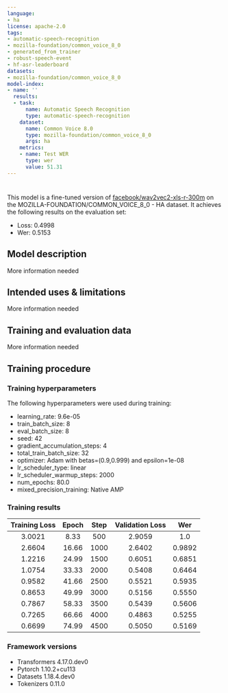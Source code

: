 ```yaml
---
language:
- ha
license: apache-2.0
tags:
- automatic-speech-recognition
- mozilla-foundation/common_voice_8_0
- generated_from_trainer
- robust-speech-event
- hf-asr-leaderboard
datasets:
- mozilla-foundation/common_voice_8_0
model-index:
- name: ''
  results:
  - task:
      name: Automatic Speech Recognition
      type: automatic-speech-recognition
    dataset:
      name: Common Voice 8.0
      type: mozilla-foundation/common_voice_8_0
      args: ha
    metrics:
    - name: Test WER
      type: wer
      value: 51.31
---
```


<!-- This model card has been generated automatically according to the information the Trainer had access to. You
should probably proofread and complete it, then remove this comment. -->

# 

This model is a fine-tuned version of [facebook/wav2vec2-xls-r-300m](https://huggingface.co/facebook/wav2vec2-xls-r-300m) on the MOZILLA-FOUNDATION/COMMON_VOICE_8_0 - HA dataset.
It achieves the following results on the evaluation set:
- Loss: 0.4998
- Wer: 0.5153

## Model description

More information needed

## Intended uses & limitations

More information needed

## Training and evaluation data

More information needed

## Training procedure

### Training hyperparameters

The following hyperparameters were used during training:
- learning_rate: 9.6e-05
- train_batch_size: 8
- eval_batch_size: 8
- seed: 42
- gradient_accumulation_steps: 4
- total_train_batch_size: 32
- optimizer: Adam with betas=(0.9,0.999) and epsilon=1e-08
- lr_scheduler_type: linear
- lr_scheduler_warmup_steps: 2000
- num_epochs: 80.0
- mixed_precision_training: Native AMP

### Training results

| Training Loss | Epoch | Step | Validation Loss | Wer    |
|:-------------:|:-----:|:----:|:---------------:|:------:|
| 3.0021        | 8.33  | 500  | 2.9059          | 1.0    |
| 2.6604        | 16.66 | 1000 | 2.6402          | 0.9892 |
| 1.2216        | 24.99 | 1500 | 0.6051          | 0.6851 |
| 1.0754        | 33.33 | 2000 | 0.5408          | 0.6464 |
| 0.9582        | 41.66 | 2500 | 0.5521          | 0.5935 |
| 0.8653        | 49.99 | 3000 | 0.5156          | 0.5550 |
| 0.7867        | 58.33 | 3500 | 0.5439          | 0.5606 |
| 0.7265        | 66.66 | 4000 | 0.4863          | 0.5255 |
| 0.6699        | 74.99 | 4500 | 0.5050          | 0.5169 |


### Framework versions

- Transformers 4.17.0.dev0
- Pytorch 1.10.2+cu113
- Datasets 1.18.4.dev0
- Tokenizers 0.11.0
